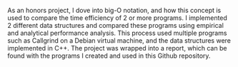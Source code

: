 As an honors project, I dove into big-O notation, and how this concept is used to compare the time efficiency of  2 or more programs.
I implemented 2 different data structures and compared these programs using empirical and analytical performance analysis.
This process used multiple programs such as Callgrind on a Debian virtual machine, and the data structures were implemented in C++. 
The project was wrapped into a report, which can be found with the programs I created and used in this Github repository.
